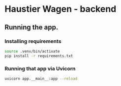 # Haustier Wagen - backend

## Running the app.

### Installing requirements
```bash
source .venv/bin/activate
pip install -r requirements.txt
```

### Running that app via Uvicorn
```bash
uvicorn app.__main__:app --reload
```
